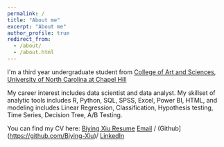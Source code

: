 ```yaml
---
permalink: /
title: "About me"
excerpt: "About me"
author_profile: true
redirect_from: 
  - /about/
  - /about.html
---
```


I'm a third year undergraduate student from [College of Art and Sciences](https://www.unc.edu/school/college-of-arts-sciences/), [University of North Carolina at Chapel Hill](https://www.unc.edu/) 

My career interest includes data scientist and data analyst. My skillset of analytic tools includes R, Python, SQL, SPSS, Excel, Power BI, HTML, and modeling includes Linear Regression, Classification, Hypothesis testing, Time Series, Decision Tree, A/B Testing.

You can find my CV here: [Biying Xiu Resume](../assets/Curriculum_Vitae.pdf)
[Email](biying@ad.unc.edu) / (Github](https://github.com/Biying-Xiu)/ [LinkedIn](https://www.linkedin.com/in/biying-xiu-03ab8121a/)

